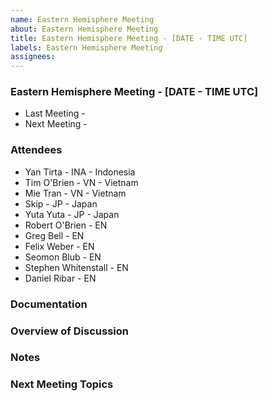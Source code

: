 ```yaml
---
name: Eastern Hemisphere Meeting
about: Eastern Hemisphere Meeting
title: Eastern Hemisphere Meeting - [DATE - TIME UTC]
labels: Eastern Hemisphere Meeting
assignees: 
---
```


### Eastern Hemisphere Meeting - [DATE - TIME UTC]
- Last Meeting - 
- Next Meeting - 

### Attendees

- Yan Tirta - INA - Indonesia 
- Tim O'Brien - VN - Vietnam
- Mie Tran  - VN - Vietnam
- Skip - JP - Japan
- Yuta Yuta - JP - Japan
- Robert O'Brien - EN 
- Greg Bell  - EN 
- Felix Weber - EN 
- Seomon Blub - EN 
- Stephen Whitenstall - EN
- Daniel Ribar - EN

### Documentation


### Overview of Discussion


### Notes


### Next Meeting Topics



